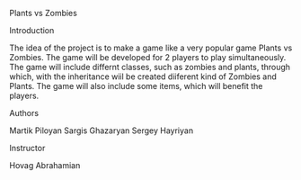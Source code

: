 Plants vs Zombies

Introduction

The idea of the project is to make a game like a very popular game Plants vs Zombies. The game will be developed for 2 players to play simultaneously. The game will include differnt classes, such as zombies and plants, through which, with the inheritance wiil be created diiferent kind of Zombies and Plants. The game will also include some items, which will benefit the players.

Authors

Martik Piloyan
Sargis Ghazaryan
Sergey Hayriyan

Instructor

Hovag Abrahamian
